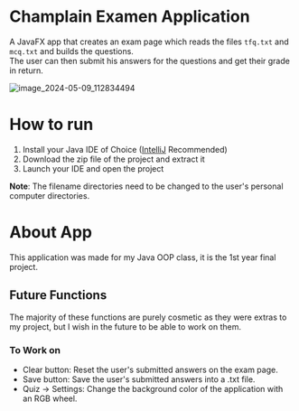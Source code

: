 # Champlain Examen Application
A JavaFX app that creates an exam page which reads the files `tfq.txt` and `mcq.txt` and builds the questions. <br >
The user can then submit his answers for the questions and get their grade in return.

![image_2024-05-09_112834494](https://github.com/esogcs/ChampExamenApp/assets/142756582/3de612ba-4cb4-4240-ae3d-a42d7e9bc6c3)

# How to run
1. Install your Java IDE of Choice ([IntelliJ](https://www.jetbrains.com/idea/download/?section=windows) Recommended)
2. Download the zip file of the project and extract it
3. Launch your IDE and open the project

**Note**: The filename directories need to be changed to the user's personal computer directories.

# About App
This application was made for my Java OOP class, it is the 1st year final project.
## Future Functions
The majority of these functions are purely cosmetic as they were extras to my project, but I wish in the future to be able to work on them.
### To Work on
- Clear button: Reset the user's submitted answers on the exam page.
- Save button: Save the user's submitted answers into a .txt file.
- Quiz -> Settings: Change the background color of the application with an RGB wheel.
